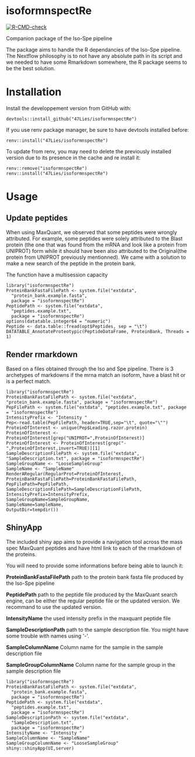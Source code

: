 # isoformnspectRe
  <!-- badges: start -->
  [![R-CMD-check](https://github.com/47Lies/isoformnspectRe/actions/workflows/R-CMD-check.yaml/badge.svg)](https://github.com/47Lies/isoformnspectRe/actions/workflows/R-CMD-check.yaml)
  <!-- badges: end -->


Companion package of the Iso-Spe pipeline

The package aims to handle the R dependancies of the Iso-Spe pipeline. The Nextflow philosophy is to not have any absolute path in its script and we needed to have some Rmarkdown somewhere, the R package seems to be the best solution.

# Installation

Install the developpement version from GitHub with:

```
devtools::install_github("47Lies/isoformnspectRe")
```

If you use renv package manager, be sure to have devtools installed before:

```
renv::install("47Lies/isoformnspectRe")
```

To update from renv, you may need to delete the previously installed version due to its presence in the cache and re install it:
```
renv::remove("isoformnspectRe")
renv::install("47Lies/isoformnspectRe")
```

# Usage

## Update peptides

When using MaxQuant, we observed that some peptides were wrongly attributed. For example, some peptides were solely attributed to the Blast protein (the one that was found from the mRNA and look like a protein from UNIPROT) form while it should have been also attributed to the Original(the protein from UNIPROT previously mentionned). We came with a solution to make a new search of the peptide in the protein bank.

The function have a multisession capacity
```
library("isoformnspectRe")
ProteinBankFastaFilePath <- system.file("extdata",
  "protein_bank.example.fasta",
  package = "isoformnspectRe")
PeptidePath <- system.file("extdata",
  "peptides.example.txt",
  package = "isoformnspectRe")
options(datatable.integer64 = "numeric")
Peptide <- data.table::fread(opt$Peptides, sep = "\t")
DATATABLE_AnnotateProteotypic(PeptideDataFrame, ProteinBank, Threads = 1)
```



## Render rmarkdown

Based on a files obtained through the Iso and Spe pipeline. There is 3 archetypes of markdowns if the mrna match an isoform, have a blast hit or is a perfect match.

```
library("isoformnspectRe")
ProteinBankFastaFilePath <- system.file("extdata", "protein_bank.example.fasta", package = "isoformnspectRe")
PepFilePath <- system.file("extdata", "peptides.example.txt", package = "isoformnspectRe")
IntensityPrefix <- "Intensity "
Pep<-read.table(PepFilePath, header=TRUE,sep="\t", quote="\"")
ProteinOfInterest <- unique(Pep$Leading.razor.protein)
ProteinOfInterest <- ProteinOfInterest[grep("UNIPROT=",ProteinOfInterest)]
ProteinOfInterest <- ProteinOfInterest[grep("-",ProteinOfInterest,invert=TRUE)][1]
SampleDescriptionFilePath <- system.file("extdata",  "SampleDescription.txt", package = "isoformnspectRe")
SampleGroupName <- "LooseSampleGroup"
SampleName <- "SampleName"
RenderARegular(RegularProt=ProteinOfInterest,
ProteinBankFastaFilePath=ProteinBankFastaFilePath,
PepFilePath=PepFilePath,
SampleDescriptionFilePath=SampleDescriptionFilePath,
IntensityPrefix=IntensityPrefix,
SampleGroupName=SampleGroupName,
SampleName=SampleName,
OutputDir=tempdir())
```

## ShinyApp

The included shiny app aims to provide a navigation tool across the mass spec MaxQuant peptides and have html link to each of the rmarkdown of the proteins.

You will need to provide some informations before being able to launch it:

**ProteinBankFastaFilePath** path to the protein bank fasta file produced by the Iso-Spe pipeline

**PeptidePath** path to the peptide file produced by the MaxQuant search engine, can be either the regular peptide file or the updated version. We recommand to use the updated version.

**IntensityName** the used intensity prefix in the maxquant peptide file

**SampleDescriptionPath** path to the sample description file. You might have some trouble with names using '-'.

**SampleColumnName** Column name for the sample in the sample description file

**SampleGroupColumnName** Column name for the sample group in the sample description file

```
library("isoformnspectRe")
ProteinBankFastaFilePath <- system.file("extdata",
  "protein_bank.example.fasta",
  package = "isoformnspectRe")
PeptidePath <- system.file("extdata",
  "peptides.example.txt",
  package = "isoformnspectRe")
SampleDescriptionPath <- system.file("extdata",
  "SampleDescription.txt",
  package = "isoformnspectRe")
IntensityName <- "Intensity "
SampleColumnName <- "SampleName"
SampleGroupColumnName <- "LooseSampleGroup"
shiny::shinyApp(UI,server)
```

